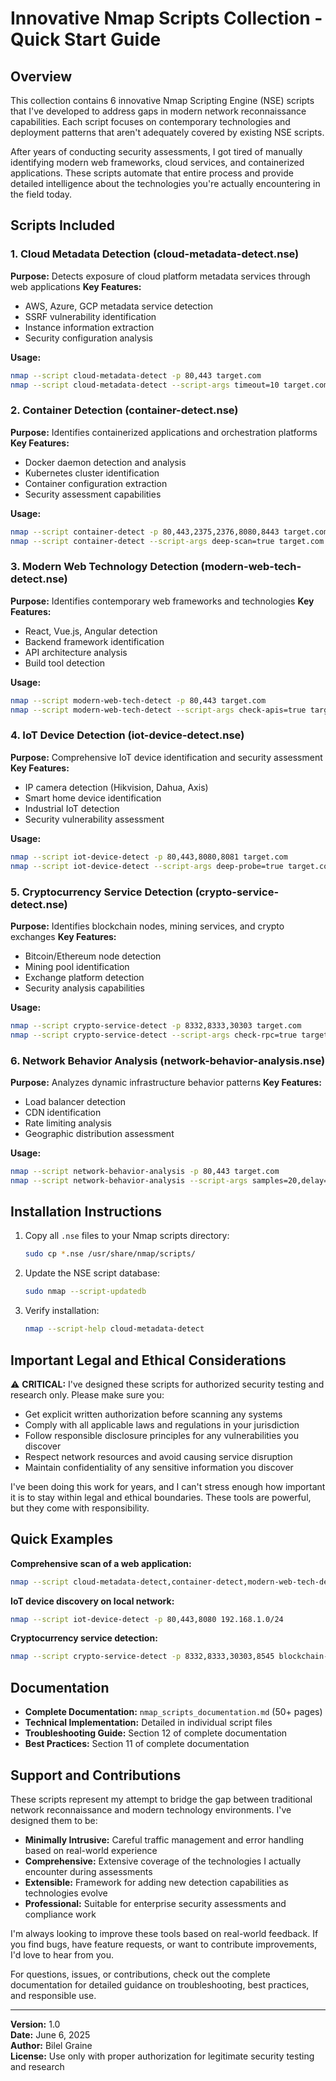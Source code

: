 # Innovative Nmap Scripts Collection - Quick Start Guide

## Overview

This collection contains 6 innovative Nmap Scripting Engine (NSE) scripts that I've developed to address gaps in modern network reconnaissance capabilities. Each script focuses on contemporary technologies and deployment patterns that aren't adequately covered by existing NSE scripts.

After years of conducting security assessments, I got tired of manually identifying modern web frameworks, cloud services, and containerized applications. These scripts automate that entire process and provide detailed intelligence about the technologies you're actually encountering in the field today.

## Scripts Included

### 1. Cloud Metadata Detection (cloud-metadata-detect.nse)
**Purpose:** Detects exposure of cloud platform metadata services through web applications
**Key Features:**
- AWS, Azure, GCP metadata service detection
- SSRF vulnerability identification
- Instance information extraction
- Security configuration analysis

**Usage:**
```bash
nmap --script cloud-metadata-detect -p 80,443 target.com
nmap --script cloud-metadata-detect --script-args timeout=10 target.com
```

### 2. Container Detection (container-detect.nse)
**Purpose:** Identifies containerized applications and orchestration platforms
**Key Features:**
- Docker daemon detection and analysis
- Kubernetes cluster identification
- Container configuration extraction
- Security assessment capabilities

**Usage:**
```bash
nmap --script container-detect -p 80,443,2375,2376,8080,8443 target.com
nmap --script container-detect --script-args deep-scan=true target.com
```

### 3. Modern Web Technology Detection (modern-web-tech-detect.nse)
**Purpose:** Identifies contemporary web frameworks and technologies
**Key Features:**
- React, Vue.js, Angular detection
- Backend framework identification
- API architecture analysis
- Build tool detection

**Usage:**
```bash
nmap --script modern-web-tech-detect -p 80,443 target.com
nmap --script modern-web-tech-detect --script-args check-apis=true target.com
```

### 4. IoT Device Detection (iot-device-detect.nse)
**Purpose:** Comprehensive IoT device identification and security assessment
**Key Features:**
- IP camera detection (Hikvision, Dahua, Axis)
- Smart home device identification
- Industrial IoT detection
- Security vulnerability assessment

**Usage:**
```bash
nmap --script iot-device-detect -p 80,443,8080,8081 target.com
nmap --script iot-device-detect --script-args deep-probe=true target.com
```

### 5. Cryptocurrency Service Detection (crypto-service-detect.nse)
**Purpose:** Identifies blockchain nodes, mining services, and crypto exchanges
**Key Features:**
- Bitcoin/Ethereum node detection
- Mining pool identification
- Exchange platform detection
- Security analysis capabilities

**Usage:**
```bash
nmap --script crypto-service-detect -p 8332,8333,30303 target.com
nmap --script crypto-service-detect --script-args check-rpc=true target.com
```

### 6. Network Behavior Analysis (network-behavior-analysis.nse)
**Purpose:** Analyzes dynamic infrastructure behavior patterns
**Key Features:**
- Load balancer detection
- CDN identification
- Rate limiting analysis
- Geographic distribution assessment

**Usage:**
```bash
nmap --script network-behavior-analysis -p 80,443 target.com
nmap --script network-behavior-analysis --script-args samples=20,delay=2 target.com
```

## Installation Instructions

1. Copy all `.nse` files to your Nmap scripts directory:
   ```bash
   sudo cp *.nse /usr/share/nmap/scripts/
   ```

2. Update the NSE script database:
   ```bash
   sudo nmap --script-updatedb
   ```

3. Verify installation:
   ```bash
   nmap --script-help cloud-metadata-detect
   ```

## Important Legal and Ethical Considerations

⚠️ **CRITICAL:** I've designed these scripts for authorized security testing and research only. Please make sure you:

- Get explicit written authorization before scanning any systems
- Comply with all applicable laws and regulations in your jurisdiction
- Follow responsible disclosure principles for any vulnerabilities you discover
- Respect network resources and avoid causing service disruption
- Maintain confidentiality of any sensitive information you discover

I've been doing this work for years, and I can't stress enough how important it is to stay within legal and ethical boundaries. These tools are powerful, but they come with responsibility.

## Quick Examples

**Comprehensive scan of a web application:**
```bash
nmap --script cloud-metadata-detect,container-detect,modern-web-tech-detect,network-behavior-analysis -p 80,443 webapp.example.com
```

**IoT device discovery on local network:**
```bash
nmap --script iot-device-detect -p 80,443,8080 192.168.1.0/24
```

**Cryptocurrency service detection:**
```bash
nmap --script crypto-service-detect -p 8332,8333,30303,8545 blockchain-node.example.com
```

## Documentation

- **Complete Documentation:** `nmap_scripts_documentation.md` (50+ pages)
- **Technical Implementation:** Detailed in individual script files
- **Troubleshooting Guide:** Section 12 of complete documentation
- **Best Practices:** Section 11 of complete documentation

## Support and Contributions

These scripts represent my attempt to bridge the gap between traditional network reconnaissance and modern technology environments. I've designed them to be:

- **Minimally Intrusive:** Careful traffic management and error handling based on real-world experience
- **Comprehensive:** Extensive coverage of the technologies I actually encounter during assessments
- **Extensible:** Framework for adding new detection capabilities as technologies evolve
- **Professional:** Suitable for enterprise security assessments and compliance work

I'm always looking to improve these tools based on real-world feedback. If you find bugs, have feature requests, or want to contribute improvements, I'd love to hear from you.

For questions, issues, or contributions, check out the complete documentation for detailed guidance on troubleshooting, best practices, and responsible use.

---

**Version:** 1.0  
**Date:** June 6, 2025  
**Author:** Bilel Graine  
**License:** Use only with proper authorization for legitimate security testing and research

